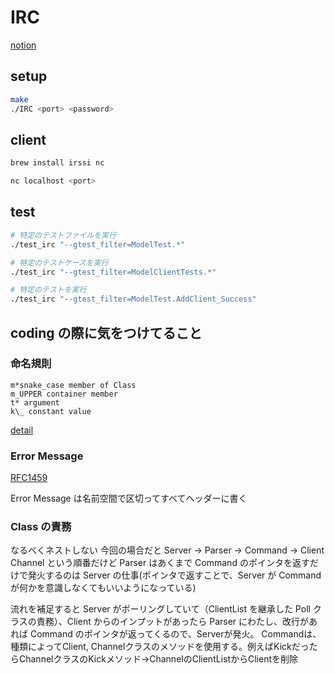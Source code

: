 # IRC

[notion](https://www.notion.so/IRC-1e9d2242f53b8028ac3ccb5b460fbc9a)

## setup

```sh
make
./IRC <port> <password>
```

## client

```sh
brew install irssi nc
```

```sh
nc localhost <port>
```

## test

```sh
# 特定のテストファイルを実行
./test_irc "--gtest_filter=ModelTest.*"

# 特定のテストケースを実行
./test_irc "--gtest_filter=ModelClientTests.*"

# 特定のテストを実行
./test_irc "--gtest_filter=ModelTest.AddClient_Success"
```

## coding の際に気をつけてること

### 命名規則

```
m*snake_case member of Class
m_UPPER container member
t* argument
k\_ constant value

```

[detail](https://www.notion.so/coding-1e4d2242f53b80b98125cdce66dd2b6f)

### Error Message

[RFC1459](https://datatracker.ietf.org/doc/html/rfc1459#section-4.1.1)

Error Message は名前空間で区切ってすべてヘッダーに書く

### Class の責務

なるべくネストしない
今回の場合だと Server -> Parser -> Command -> Client Channel
という順番だけど Parser はあくまで Command のポインタを返すだけで発火するのは Server の仕事(ポインタで返すことで、Server が Command が何かを意識しなくてもいいようになっている)

流れを補足すると
Server がポーリングしていて（ClientList を継承した Poll クラスの責務）、Client からのインプットがあったら Parser にわたし、改行があれば Command のポインタが返ってくるので、Serverが発火。
Commandは、種類によってClient, Channelクラスのメソッドを使用する。例えばKickだったらChannelクラスのKickメソッド->ChannelのClientListからClientを削除

```

```
